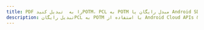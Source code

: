 ---title: PDF را به  تبدیل کنیدPOTM، PCL به POTM مبدل رایگان یا Android SDKdescription: تبدیل رایگانPCL به POTM با استفاده از Android Cloud APIs & SDK همچنین اسناد PDF را در Cloud ایجاد، ویرایش و رندر کنید.---
